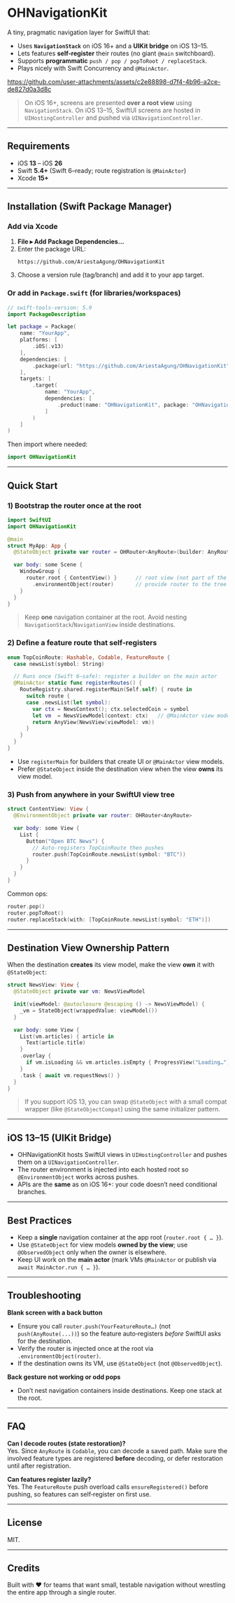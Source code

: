 # OHNavigationKit

A tiny, pragmatic navigation layer for SwiftUI that:

- Uses **`NavigationStack`** on iOS 16+ and a **UIKit bridge** on iOS 13–15.
- Lets features **self‑register** their routes (no giant `@main` switchboard).
- Supports **programmatic** `push / pop / popToRoot / replaceStack`.
- Plays nicely with Swift Concurrency and `@MainActor`.

https://github.com/user-attachments/assets/c2e88898-d7f4-4b96-a2ce-de827d0a3d8c

> On iOS 16+, screens are presented **over a root view** using `NavigationStack`. On iOS 13–15, SwiftUI screens are hosted in `UIHostingController` and pushed via `UINavigationController`.

---

## Requirements

- iOS **13** – iOS **26**
- Swift **5.4+** (Swift 6–ready; route registration is `@MainActor`)
- Xcode **15+**

---

## Installation (Swift Package Manager)

### Add via Xcode

1. **File ▸ Add Package Dependencies…**
2. Enter the package URL:
   ```text
   https://github.com/AriestaAgung/OHNavigationKit
   ```
3. Choose a version rule (tag/branch) and add it to your app target.

### Or add in `Package.swift` (for libraries/workspaces)

```swift
// swift-tools-version: 5.9
import PackageDescription

let package = Package(
    name: "YourApp",
    platforms: [
        .iOS(.v13)
    ],
    dependencies: [
        .package(url: "https://github.com/AriestaAgung/OHNavigationKit", from: "0.1.0")
    ],
    targets: [
        .target(
            name: "YourApp",
            dependencies: [
                .product(name: "OHNavigationKit", package: "OHNavigationKit")
            ]
        )
    ]
)
```

Then import where needed:

```swift
import OHNavigationKit
```

---

## Quick Start

### 1) Bootstrap the router once at the root

```swift
import SwiftUI
import OHNavigationKit

@main
struct MyApp: App {
  @StateObject private var router = OHRouter<AnyRoute>(builder: AnyRouteBuilder)

  var body: some Scene {
    WindowGroup {
      router.root { ContentView() }      // root view (not part of the path)
        .environmentObject(router)       // provide router to the tree
    }
  }
}
```

> Keep **one** navigation container at the root. Avoid nesting `NavigationStack`/`NavigationView` inside destinations.

### 2) Define a feature route that self‑registers

```swift
enum TopCoinRoute: Hashable, Codable, FeatureRoute {
  case newsList(symbol: String)

  // Runs once (Swift 6–safe): register a builder on the main actor
  @MainActor static func registerRoutes() {
    RouteRegistry.shared.registerMain(Self.self) { route in
      switch route {
      case .newsList(let symbol):
        var ctx = NewsContext(); ctx.selectedCoin = symbol
        let vm  = NewsViewModel(context: ctx)   // @MainActor view model is OK here
        return AnyView(NewsView(viewModel: vm))
      }
    }
  }
}
```

- Use `registerMain` for builders that create UI or `@MainActor` view models.
- Prefer `@StateObject` inside the destination view when the view **owns** its view model.

### 3) Push from anywhere in your SwiftUI view tree

```swift
struct ContentView: View {
  @EnvironmentObject private var router: OHRouter<AnyRoute>

  var body: some View {
    List {
      Button("Open BTC News") {
        // Auto‑registers TopCoinRoute then pushes
        router.push(TopCoinRoute.newsList(symbol: "BTC"))
      }
    }
  }
}
```

Common ops:
```swift
router.pop()
router.popToRoot()
router.replaceStack(with: [TopCoinRoute.newsList(symbol: "ETH")])
```

---

## Destination View Ownership Pattern

When the destination **creates** its view model, make the view **own** it with `@StateObject`:

```swift
struct NewsView: View {
  @StateObject private var vm: NewsViewModel

  init(viewModel: @autoclosure @escaping () -> NewsViewModel) {
    _vm = StateObject(wrappedValue: viewModel())
  }

  var body: some View {
    List(vm.articles) { article in
      Text(article.title)
    }
    .overlay {
      if vm.isLoading && vm.articles.isEmpty { ProgressView("Loading…") }
    }
    .task { await vm.requestNews() }
  }
}
```

> If you support iOS 13, you can swap `@StateObject` with a small compat wrapper (like `@StateObjectCompat`) using the same initializer pattern.

---

## iOS 13–15 (UIKit Bridge)

- OHNavigationKit hosts SwiftUI views in `UIHostingController` and pushes them on a `UINavigationController`.
- The router environment is injected into each hosted root so `@EnvironmentObject` works across pushes.
- APIs are the **same** as on iOS 16+: your code doesn’t need conditional branches.

---

## Best Practices

- Keep a **single** navigation container at the app root (`router.root { … }`).
- Use `@StateObject` for view models **owned by the view**; use `@ObservedObject` only when the owner is elsewhere.
- Keep UI work on the **main actor** (mark VMs `@MainActor` or publish via `await MainActor.run { … }`).

---

## Troubleshooting

**Blank screen with a back button**
- Ensure you call `router.push(YourFeatureRoute…)` (not `push(AnyRoute(...))`) so the feature auto‑registers *before* SwiftUI asks for the destination.
- Verify the router is injected once at the root via `.environmentObject(router)`.
- If the destination owns its VM, use `@StateObject` (not `@ObservedObject`).

**Back gesture not working or odd pops**
- Don’t nest navigation containers inside destinations. Keep one stack at the root.

---

## FAQ

**Can I decode routes (state restoration)?**  
Yes. Since `AnyRoute` is `Codable`, you can decode a saved path. Make sure the involved feature types are registered **before** decoding, or defer restoration until after registration.

**Can features register lazily?**  
Yes. The `FeatureRoute` push overload calls `ensureRegistered()` before pushing, so features can self‑register on first use.

---

## License

MIT.

---

## Credits

Built with ❤️ for teams that want small, testable navigation without wrestling the entire app through a single router.
